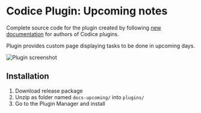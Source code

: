 # Codice Plugin: Upcoming notes

Complete source code for the plugin created by following [new documentation][docs]
for authors of Codice plugins.

Plugin provides custom page displaying tasks to be done in upcoming days.

![Plugin screenshot](http://i.imgur.com/UhLIUjg.png)

## Installation
1. Download release package
2. Unzip as folder named  `docs-upcoming/` into `plugins/`
3. Go to the Plugin Manager and install

[docs]: http://codice.eu/docs/master/plugin-introduction
